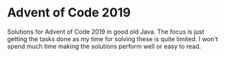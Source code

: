 # Advent of Code 2019

Solutions for Advent of Code 2019 in good old Java. The focus is just getting the tasks done as my time for solving these
is quite limited. I won't spend much time making the solutions perform well or easy to read.
